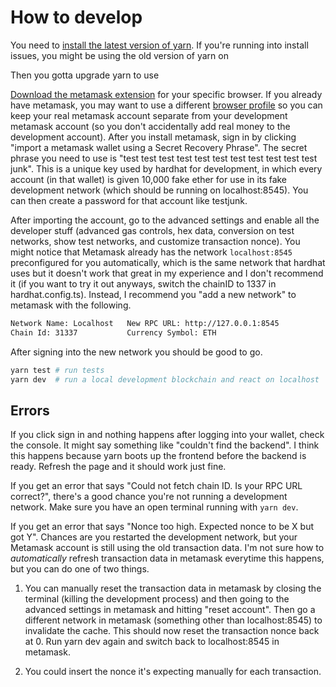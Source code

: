 # How to develop

You need to [install the latest version of yarn](https://yarnpkg.com/getting-started/install). If you're running into install issues, you might be using the old version of yarn on 

Then you gotta upgrade yarn to use 

[Download the metamask extension](https://metamask.io/) for your specific browser. If you already have metamask, you may want to use a different [browser profile](https://youtu.be/Ik8-xn4DyCo?t=15) so you can keep your real metamask account separate from your development metamask account (so you don't accidentally add real money to the development account). After you install metamask, sign in by clicking "import a metamask wallet using a Secret Recovery Phrase". The secret phrase you need to use is "test test test test test test test test test test test junk". This is a unique key used by hardhat for development, in which every account (in that wallet) is given 10,000 fake ether for use in its fake development network (which should be running on localhost:8545). You can then create a password for that account like testjunk.

After importing the account, go to the advanced settings and enable all the developer stuff (advanced gas controls, hex data, conversion on test networks, show test networks, and customize transaction nonce). You might notice that Metamask already has the network `localhost:8545` preconfigured for you automatically, which is the same network that hardhat uses but it doesn't work that great in my experience and I don't recommend it (if you want to try it out anyways, switch the chainID to 1337 in hardhat.config.ts). Instead, I recommend you "add a new network" to metamask with the following.

```bash
Network Name: Localhost   New RPC URL: http://127.0.0.1:8545
Chain Id: 31337           Currency Symbol: ETH
```

After signing into the new network you should be good to go.

```bash
yarn test # run tests
yarn dev  # run a local development blockchain and react on localhost
```

## Errors

If you click sign in and nothing happens after logging into your wallet, check the console. It might say something like "couldn't find the backend". I think this happens because yarn boots up the frontend before the backend is ready. Refresh the page and it should work just fine.

If you get an error that says "Could not fetch chain ID. Is your RPC URL correct?", there's a good chance you're not running a development network. Make sure you have an open terminal running with `yarn dev`. 

If you get an error that says "Nonce too high. Expected nonce to be X but got Y". Chances are you restarted the development network, but your Metamask account is still using the old transaction data. I'm not sure how to _automatically_ refresh transaction data in metamask everytime this happens, but you can do one of two things.

1. You can manually reset the transaction data in metamask by closing the terminal (killing the development process) and then going to the advanced settings in metamask and hitting "reset account". Then go a different network in metamask (something other than localhost:8545) to invalidate the cache. This should now reset the transaction nonce back at 0. Run yarn dev again and switch back to localhost:8545 in metamask.

2. You could insert the nonce it's expecting manually for each transaction.
